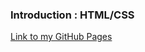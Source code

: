 ### Introduction :  HTML/CSS

[Link to my GitHub Pages](https://kiza-coder.github.io/markdown-warmup-html/)
